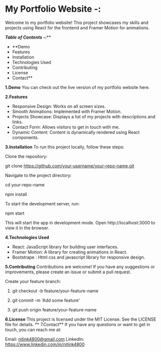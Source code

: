 # My Portfolio Website -:

Welcome to my portfolio website! This project showcases my skills and projects using React for the frontend and Framer Motion for animations.

***Table of Contents -:*****
- **Demo
- Features
- Installation
- Technologies Used
- Contributing
- License
- Contact**


**1.Demo**
You can check out the live version of my portfolio website here.

**2.Features**
- Responsive Design: Works on all screen sizes.
- Smooth Animations: Implemented with Framer Motion.
- Projects Showcase: Displays a list of my projects with descriptions and links.
- Contact Form: Allows visitors to get in touch with me.
- Dynamic Content: Content is dynamically rendered using React components.

**3.Installation**
To run this project locally, follow these steps:

Clone the repository:

git clone https://github.com/your-username/your-repo-name.git

Navigate to the project directory:

cd your-repo-name

npm install

To start the development server, run:

npm start

This will start the app in development mode. Open http://localhost:3000 to view it in the browser.

**4.Technologies Used**
- React: JavaScript library for building user interfaces.
- Framer Motion: A library for creating animations in React.
- Bootstrape : Html css and javascript library for responsive design.

**5.Contributing**
Contributions are welcome! If you have any suggestions or improvements, please create an issue or submit a pull request.


Create your feature branch:

1. git checkout -b feature/your-feature-name

2. git commit -m 'Add some feature'

3. git push origin feature/your-feature-name


**6.License**
This project is licensed under the MIT License. See the LICENSE file for details.
**
7.Contact**
If you have any questions or want to get in touch, you can reach me at:

Email: nitink4800@gmail.com
LinkedIn: https://www.linkedin.com/in/nitink4800

